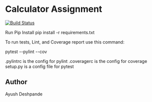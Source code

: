 # Calculator Assignment
[![Build Status](https://app.travis-ci.com/aad84/calc2.svg?branch=main)](https://app.travis-ci.com/aad84/calc2)



Run Pip Install pip install -r requirements.txt

To run tests, Lint, and Coverage report use this command:

pytest --pylint --cov

.pylintrc is the config for pylint .coveragerc is the config for coverage setup.py is a config file for pytest
## Author 
Ayush Deshpande




